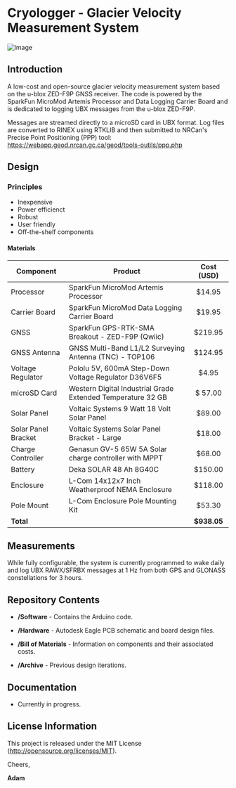 # Cryologger - Glacier Velocity Measurement System

![Image](https://github.com/adamgarbo/Cryologger_Glacier_Velocity_Measurement_System/blob/main/Archive/v1.0/Images/DSC_1890.JPG)

## Introduction
A low-cost and open-source glacier velocity measurement system based on the u-blox ZED-F9P GNSS receiver. The code is powered by the SparkFun MicroMod Artemis Processor and Data Logging Carrier Board and is dedicated to logging UBX messages from the u-blox ZED-F9P.

Messages are streamed directly to a microSD card in UBX format. Log files are converted to RINEX using RTKLIB and then submitted to NRCan's Precise Point Positioning (PPP) tool: https://webapp.geod.nrcan.gc.ca/geod/tools-outils/ppp.php

## Design

### Principles
* Inexpensive
* Power efficienct
* Robust
* User friendly
* Off-the-shelf components

#### Materials 

| Component | Product | Cost (USD) |
| --- | --- | :---: | 
| Processor | SparkFun MicroMod Artemis Processor | $14.95 |
| Carrier Board | SparkFun MicroMod Data Logging Carrier Board | $19.95 |
| GNSS | SparkFun GPS-RTK-SMA Breakout - ZED-F9P (Qwiic) | $219.95 |
| GNSS Antenna | GNSS Multi-Band L1/L2 Surveying Antenna (TNC) - TOP106 | $124.95 |
| Voltage Regulator | Pololu 5V, 600mA Step-Down Voltage Regulator D36V6F5 | $4.95 |
| microSD Card| Western Digital Industrial Grade Extended Temperature 32 GB | $ 57.00 |
| Solar Panel | Voltaic Systems 9 Watt 18 Volt Solar Panel | $89.00 |
| Solar Panel Bracket | Voltaic Systems Solar Panel Bracket - Large | $18.00 |
| Charge Controller | Genasun GV-5 65W 5A Solar charge controller with MPPT  | $68.00 |
| Battery | Deka SOLAR 48 Ah 8G40C | $150.00 |
| Enclosure | L-Com 14x12x7 Inch Weatherproof NEMA Enclosure | $118.00 |
| Pole Mount | L-Com Enclosure Pole Mounting Kit | $53.30 |
| **Total** | | **$938.05** |

## Measurements

While fully configurable, the system is currently programmed to wake daily and log UBX RAWX/SFRBX messages at 1 Hz from both GPS and GLONASS constellations for 3 hours. 


## Repository Contents
* **/Software** - Contains the Arduino code.

* **/Hardware** - Autodesk Eagle PCB schematic and board design files.

* **/Bill of Materials** - Information on components and their associated costs.

* **/Archive** - Previous design iterations.

## Documentation
* Currently in progress.

## License Information
This project is released under the MIT License (http://opensource.org/licenses/MIT).

Cheers,

**Adam**
